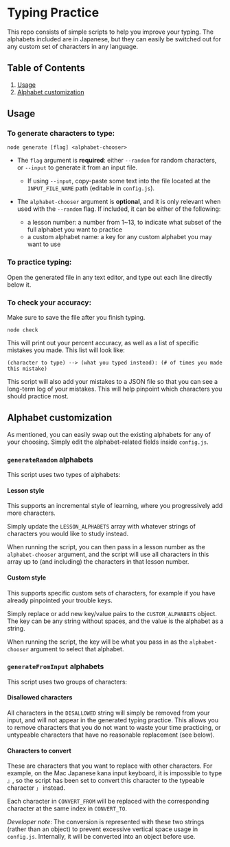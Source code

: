 # Typing Practice

This repo consists of simple scripts to help you improve your typing. The alphabets included are in Japanese, but they can easily be switched out for any custom set of characters in any language.

## Table of Contents
1. [Usage](#usage)
1. [Alphabet customization](#alphabet-customization)

## Usage

### To generate characters to type:

```
node generate [flag] <alphabet-chooser>
```

* The `flag` argument is **required**: either `--random` for random characters, or `--input` to generate it from an input file.
  
  * If using `--input`, copy-paste some text into the file located at the `INPUT_FILE_NAME` path (editable in `config.js`).

* The `alphabet-chooser` argument is **optional**, and it is only relevant when used with the `--random` flag. If included, it can be either of the following:

  * a lesson number: a number from 1~13, to indicate what subset of the full alphabet you want to practice
  * a custom alphabet name: a key for any custom alphabet you may want to use

### To practice typing:

Open the generated file in any text editor, and type out each line directly below it.

### To check your accuracy:

Make sure to save the file after you finish typing.

```
node check
```

This will print out your percent accuracy, as well as a list of specific mistakes you made. This list will look like:

```
(character to type) --> (what you typed instead): (# of times you made this mistake)
```

This script will also add your mistakes to a JSON file so that you can see a long-term log of your mistakes. This will help pinpoint which characters you should practice most.

## Alphabet customization

As mentioned, you can easily swap out the existing alphabets for any of your choosing. Simply edit the alphabet-related fields inside `config.js`.

### `generateRandom` alphabets

This script uses two types of alphabets:

#### Lesson style

This supports an incremental style of learning, where you progressively add more characters.

Simply update the `LESSON_ALPHABETS` array with whatever strings of characters you would like to study instead.

When running the script, you can then pass in a lesson number as the `alphabet-chooser` argument, and the script will use all characters in this array up to (and including) the characters in that lesson number.

#### Custom style

This supports specific custom sets of characters, for example if you have already pinpointed your trouble keys.

Simply replace or add new key/value pairs to the `CUSTOM_ALPHABETS` object. The key can be any string without spaces, and the value is the alphabet as a string.

When running the script, the key will be what you pass in as the `alphabet-chooser` argument to select that alphabet.

### `generateFromInput` alphabets

This script uses two groups of characters:

#### Disallowed characters

All characters in the `DISALLOWED` string will simply be removed from your input, and will not appear in the generated typing practice. This allows you to remove characters that you do not want to waste your time practicing, or untypeable characters that have no reasonable replacement (see below).

#### Characters to convert

 These are characters that you want to replace with other characters. For example, on the Mac Japanese kana input keyboard, it is impossible to type `』`, so the script has been set to convert this character to the typeable character `」` instead.

Each character in `CONVERT_FROM` will be replaced with the corresponding character at the same index in `CONVERT_TO`.

*Developer note*: The conversion is represented with these two strings (rather than an object) to prevent excessive vertical space usage in `config.js`. Internally, it will be converted into an object before use.